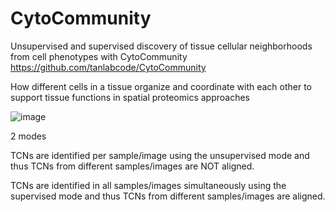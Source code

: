 # CytoCommunity
Unsupervised and supervised discovery of tissue cellular neighborhoods from cell phenotypes with CytoCommunity
https://github.com/tanlabcode/CytoCommunity 

How different cells in a tissue organize and coordinate with each other to support tissue functions in spatial proteomics approaches

![image](https://github.com/Elena983/CytoCommunity/assets/68946912/4354e923-cc15-40de-a925-09b1d3a4bd9d)

2 modes

TCNs are identified per sample/image using the unsupervised mode and thus TCNs from different samples/images are NOT aligned.

TCNs are identified in all samples/images simultaneously using the supervised mode and thus TCNs from different samples/images are aligned.

